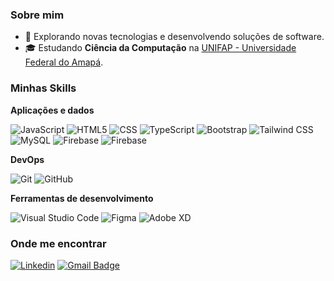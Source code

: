<h3>Sobre mim</h3>

- 🤔 Explorando novas tecnologias e desenvolvendo soluções de software.
- 🎓 Estudando **Ciência da Computação** na <a href="https://www2.unifap.br/ccomputacao/o-curso/">UNIFAP - Universidade Federal do Amapá</a>.


<h3>Minhas Skills</h3>

**Aplicações e dados**

![JavaScript](https://img.shields.io/badge/-JavaScript-333333?style=flat&logo=javascript)
![HTML5](https://img.shields.io/badge/-HTML5-333333?style=flat&logo=HTML5)
![CSS](https://img.shields.io/badge/-CSS-333333?style=flat&logo=CSS3&logoColor=1572B6)
![TypeScript](https://img.shields.io/badge/-TypeScript-333333?style=flat&logo=TypeScript)
![Bootstrap](https://img.shields.io/badge/-Bootstrap-333333?style=flat&logo=Bootstrap)
![Tailwind CSS](https://img.shields.io/badge/-Tailwind_CSS-333333?style=flat&logo=Tailwind_CSS)
![MySQL](https://img.shields.io/badge/-MySQL-333333?style=flat&logo=mysql)
![Firebase](https://img.shields.io/badge/-Firebase-333333?style=flat&logo=Firebase)
![Firebase](https://img.shields.io/badge/-python-333333?style=flat&logo=python)


**DevOps**

![Git](https://img.shields.io/badge/-Git-333333?style=flat&logo=git)
![GitHub](https://img.shields.io/badge/-GitHub-333333?style=flat&logo=github)

**Ferramentas de desenvolvimento**

![Visual Studio Code](https://img.shields.io/badge/-Visual%20Studio%20Code-333333?style=flat&logo=visual-studio-code&logoColor=007ACC)
![Figma](https://img.shields.io/badge/-Figma-333333?style=flat&logo=figma&logoColor=007ACC)
![Adobe XD](https://img.shields.io/badge/-Adobe%20XD-333333?style=flat&logo=adobe-xd&logoColor=007ACC)
<br/>
<h3>Onde me encontrar</h3>

[![Linkedin](https://img.shields.io/badge/-Raphael_França-blue?style=flat-square&logo=Linkedin&logoColor=white&link=https://www.linkedin.com/in/raphael-fernandes-franca/)](https://www.linkedin.com/in/raphael-fernandes-franca/)
[![Gmail Badge](https://img.shields.io/badge/-raphaelfranca4026@gmail.com-006bed?style=flat-square&logo=Gmail&logoColor=white&link=mailto:raphaelfranca4026@gmail.com)](mailto:raphaelfranca4026@gmail.com)
